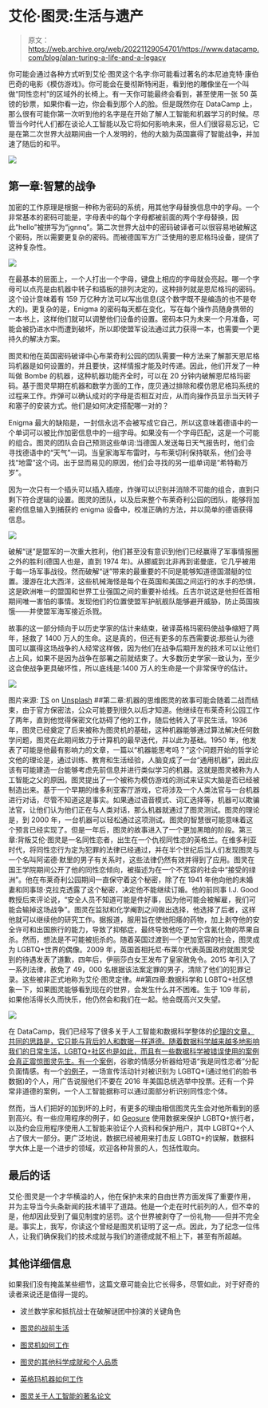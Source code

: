 # 艾伦·图灵:生活与遗产

> 原文：<https://web.archive.org/web/20221129054701/https://www.datacamp.com/blog/alan-turing-a-life-and-a-legacy>

你可能会通过各种方式听到艾伦·图灵这个名字:你可能看过著名的本尼迪克特·康伯巴奇的电影《模仿游戏》。你可能会在曼彻斯特闲逛，看到他的雕像坐在一个叫做“同性恋村”的区域外的长椅上。有一天你可能最终会看到，甚至使用一张 50 英镑的钞票，如果你看一边，你会看到那个人的脸。但是既然你在 DataCamp 上，那么很有可能你第一次听到他的名字是在开始了解人工智能和机器学习的时候。尽管当今时代人们都在谈论人工智能以及它将如何影响未来，但人们很容易忘记，它是在第二次世界大战期间由一个人发明的，他的大脑为英国赢得了智能战争，并加速了随后的和平。

![](img/d516fc80933edfd20397ee2420d046f4.png)

## 第一章:智慧的战争

加密的工作原理是根据一种称为密码的系统，用其他字母替换信息中的字母。一个非常基本的密码可能是，字母表中的每个字母都被前面的两个字母替换，因此“hello”被拼写为“jgnnq”。第二次世界大战中的密码破译者可以很容易地破解这个密码，所以需要更复杂的密码。而被德国军方广泛使用的恩尼格玛设备，提供了这种复杂性。

![](img/f25b990a35650cc93a7af61a6b6c1e7c.png)

在最基本的层面上，一个人打出一个字母，键盘上相应的字母就会亮起。哪一个字母可以点亮是由机器中转子和插板的排列决定的，这种排列就是恩尼格玛的密码。这个设计意味着有 159 万亿种方法可以写出信息(这个数字既不是编造的也不是夸大的)。更复杂的是，Enigma 的密码每天都在变化，写在每个操作员随身携带的一本书上，这样他们就可以调整他们设备的设置。密码本只为未来一个月准备，可能会被扔进水中而遭到破坏，所以即使盟军设法通过武力获得一本，也需要一个更持久的解决方案。

图灵和他在英国密码破译中心布莱奇利公园的团队需要一种方法来了解那天恩尼格玛机器是如何设置的，并且要快，这样情报才能及时传递。因此，他们开发了一种叫做 Bombe 的机器，这种机器功能齐全时，可以在 20 分钟内破解恩尼格玛密码。基于图灵早期在机器和数学方面的工作，庞贝通过排除和模仿恩尼格玛系统的过程来工作。炸弹可以确认成对的字母是否相互对应，从而向操作员显示当天转子和塞子的安装方式。他们是如何决定搭配哪一对的？

Enigma 最大的缺陷是，一封信永远不会被写成它自己，所以这意味着德语中的一个单词可以被比作加密信息中的一组字母。如果没有一个字母匹配，这是一个可能的组合。图灵的团队会自己预测这些单词:当德国人发送每日天气报告时，他们会寻找德语中的“天气”一词。当皇家海军布雷时，与布莱切利保持联系，他们会寻找“地雷”这个词。出于显而易见的原因，他们会寻找的另一组单词是“希特勒万岁”。

因为一次只有一个插头可以插入插座，炸弹可以识别并消除不可能的组合，直到只剩下符合逻辑的设置。图灵的团队，以及后来整个布莱奇利公园的团队，能够将加密的信息输入到捕获的 enigma 设备中，校准正确的方法，并以简单的德语获得信息。

![](img/28c2b9cc9353bd6dd41aa5896b2e8e5f.png)

破解“谜”是盟军的一次重大胜利，他们甚至没有意识到他们已经赢得了军事情报圈之外的胜利(德国人也是，直到 1974 年)。从挪威到北非再到诺曼底，它几乎被用于每一场军事战役。然而破解“谜”带来的最重要的不同是能够知道德国潜艇的位置。漫游在北大西洋，这些机械海怪是每个在英国和美国之间运行的水手的恐惧，这是欧洲唯一的盟国和世界工业强国之间的重要补给线。丘吉尔说这是他担任首相期间唯一害怕的事情。发现他们的位置使盟军护航舰队能够避开威胁，防止英国挨饿——并使盟军海军接近杀戮。

故事的这一部分倾向于以历史学家的估计来结束，破译英格玛密码使战争缩短了两年，拯救了 1400 万人的生命。这是真的，但还有更多的东西需要说:那些认为德国可以赢得这场战争的人经常这样做，因为他们在战争后期开发的技术可以让他们占上风，如果不是因为战争在部署之前就结束了。大多数历史学家一致认为，至少这会使战争更具破坏性，所以底线是:1400 万人的生命是一个非常保守的估计。

![](img/9ff87269063d770058d2b619c2680df3.png)

图片来源: [TS](https://web.archive.org/web/20220810045804/https://unsplash.com/@tesa22?utm_source=unsplash&utm_medium=referral&utm_content=creditCopyText) on [Unsplash](https://web.archive.org/web/20220810045804/https://unsplash.com/s/photos/alan-turing?utm_source=unsplash&utm_medium=referral&utm_content=creditCopyText) ##第二章:机器的思维图灵的故事可能会随着二战而结束，由于官方保密法，公众可能要到很久以后才知道。他继续在布莱奇利公园工作了两年，直到他觉得保密文化妨碍了他的工作，随后他转入了平民生活。1936 年，图灵已经奠定了后来被称为图灵机的基础，这种机器能够通过算法解决任何数学问题，图灵在此期间致力于计算机的最早迭代，并以此为基础。1950 年，他发表了可能是他最有影响力的文章，一篇以“机器能思考吗？”这个问题开始的哲学论文他的理论是，通过训练、教育和生活经验，人脑变成了一台“通用机器”，因此应该有可能建造一台能够考虑先前信息并进行类似学习的机器。这就是图灵被称为人工智能之父的原因。图灵提出了一个被称为模仿游戏的测试来证实大脑是否已经被制造出来。基于一个早期的维多利亚客厅游戏，它将涉及一个人类法官与一台机器进行对话，尽管不知道这是事实。如果通过语音模式、词汇选择等，机器可以欺骗法官，让他们认为他们正在与人类对话，那么机器就通过了图灵测试。图灵的理论是，到 2000 年，一台机器可以轻松通过这项测试。图灵的智慧很可能意味着这个预言已经实现了。但是一年后，图灵的故事进入了一个更加黑暗的阶段。第三章:背叛艾伦·图灵是一名同性恋者，出生在一个仇视同性恋的英格兰。在维多利亚时代，将同性恋行为定为犯罪的法律已经通过，并在半个世纪后当人们发现图灵与一个名叫阿诺德·默里的男子有关系时，这些法律仍然有效并得到了应用。图灵在国王学院期间公开了他的同性恋倾向，被描述为在一个不宽容的社会中“接受的绿洲”。他在布莱奇利公园期间一直保守着这个秘密，除了在 1941 年他向他的未婚妻和同事琼·克拉克透露了这个秘密，决定他不能继续订婚。他的前同事 I.J. Good 教授后来评论说，“安全人员不知道可能是件好事，因为他可能会被解雇，我们可能会输掉这场战争”。图灵在监狱和化学阉割之间做出选择，他选择了后者，这样他就可以继续他的研究工作。据报道，服用旨在使他阳痿的药物，加上剥夺他的安全许可和出国旅行的能力，导致了抑郁症，最终导致他吃了一个含氰化物的苹果自杀。然而，想法是不可能被扼杀的。随着英国过渡到一个更加宽容的社会，图灵成为 LGBTQ+世界的偶像。2009 年，英国首相托尼·布莱尔代表英国政府就图灵受到的待遇发表了道歉，四年后，伊丽莎白女王发布了皇家赦免令。2015 年引入了一系列法律，赦免了 49，000 名根据该法案定罪的男子，清除了他们的犯罪记录。这些被非正式地称为艾伦·图灵定律。##第四章:数据科学和 LGBTQ+社区想象一下，如果图灵能够看到现在的世界，会发生什么并不困难。生于 109 年前，如果他活得长久而快乐，他仍然会和我们在一起。他会既高兴又失望。

![](img/384d06997332efa0a4d92eca9cbce7f2.png)

在 DataCamp，我们已经写了很多关于人工智能和数据科学整体的[伦理的文章，共同的思路是，它只能与背后的人和数据一样道德。随着数据科学越来越多地影响我们的日常生活，LGBTQ+社区也是如此，而且有一些数据科学被错误使用的案例会真正震惊图灵先生。有一个](https://web.archive.org/web/20220810045804/https://www.datacamp.com/community/blog/data-literacy-for-responsible-ai-infographic)[案例](https://web.archive.org/web/20220810045804/https://www.vice.com/en/article/j5jmj8/google-artificial-intelligence-bias)，谷歌的情感分析器给短语“我是同性恋者”分配负面情感。有一个[的例子](https://web.archive.org/web/20220810045804/https://www.pinknews.co.uk/2017/10/09/russia-targeted-lgbt-americans-with-facebook-propaganda-during-2016-us-election/)，一场宣传活动针对被识别为 LGBTQ+(通过他们的脸书数据)的个人，用广告说服他们不要在 2016 年美国总统选举中投票。还有一个异常非道德的案例，一个人工智能据称可以通过面部分析识别同性恋个体。

然而，当人们把好的加到坏的上时，有更多的理由相信图灵先生会对他所看到的感到高兴。有一些应用程序的例子，如 [Geosure](https://web.archive.org/web/20220810045804/https://www.prnewswire.com/news-releases/geosure-introduces-first-ever-neighborhood-lgbtq-travel-safety-ratings-300719057.html) 使用数据来保护 LGBTQ+旅行者，以及约会应用程序使用人工智能来验证个人资料和保护用户，其中 LGBTQ+个人占了很大一部分。更广泛地说，数据已经被用来打击反 LGBTQ+的误解，数据科学大体上是一个进步的领域，欢迎各种背景的人，包括性取向。

## 最后的话

艾伦·图灵是一个才华横溢的人，他在保护未来的自由世界方面发挥了重要作用，并为主导当今头条新闻的技术铺平了道路。他是一个走在时代前列的人，但不幸的是，他却因此受到了偏见制度的惩罚。这个世界被剥夺了一份礼物——但并不完全是。事实上，我写，你读这个曾经是图灵机证明了这一点。因此，为了纪念一位伟人，让我们确保我们的技术成就与我们的道德成就不相上下，甚至有所超越。

## 其他详细信息

如果我们没有掩盖某些细节，这篇文章可能会比它长得多，尽管如此，对于好奇的读者来说还是值得一提的。

*   波兰数学家和抵抗战士在破解谜团中扮演的关键角色

*   [图灵的战前生活](https://web.archive.org/web/20220810045804/https://www.turing.org.uk/scrapbook/early.html)

*   [图灵机如何工作](https://web.archive.org/web/20220810045804/https://www.cl.cam.ac.uk/projects/raspberrypi/tutorials/turing-machine/one.html)

*   [图灵的其他科学成就和个人品质](https://web.archive.org/web/20220810045804/https://www.pbs.org/newshour/science/8-things-didnt-know-alan-turing)

*   [英格玛机器如何工作](https://web.archive.org/web/20220810045804/https://www.youtube.com/watch?v=mcX7iO_XCFA)

*   [图灵关于人工智能的著名论文](https://web.archive.org/web/20220810045804/https://academic.oup.com/mind/article/LIX/236/433/986238)
